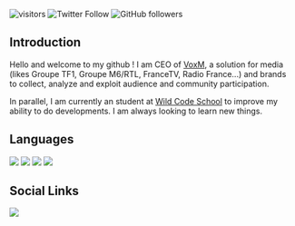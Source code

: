 ![visitors](https://visitor-badge.glitch.me/badge?page_id=mlgs45)
![Twitter Follow](https://img.shields.io/twitter/follow/mlanglois45?style=social)
![GitHub followers](https://img.shields.io/github/followers/mlgs45?style=social)

## Introduction

Hello and welcome to my github ! I am CEO of [VoxM](https://www.voxm.live/), a solution for media (likes Groupe TF1, Groupe M6/RTL, FranceTV, Radio France...) and brands to collect, analyze and exploit audience and community participation.  

In parallel, I am currently an student at [Wild Code School](https://www.wildcodeschool.com/fr-FR) to improve my ability to do developments.
I am always looking to learn new things.

## Languages

<p>
	<img src="https://img.shields.io/badge/html5%20-%23E34F26.svg?&style=for-the-badge&logo=html5&logoColor=white"/>
	<img src="https://img.shields.io/badge/css3%20-%231572B6.svg?&style=for-the-badge&logo=css3&logoColor=white"/>
	<img src="https://img.shields.io/badge/javascript%20-%23323330.svg?&style=for-the-badge&logo=javascript&logoColor=%23F7DF1E"/>
	<img src="https://img.shields.io/badge/markdown-%23000000.svg?&style=for-the-badge&logo=markdown&logoColor=white"/>
</p>

## Social Links 

<p>
    <a href="https://www.linkedin.com/mlgs45"><img src="https://img.shields.io/badge/LinkedIn-0077B5?style=for-the-badge&logo=linkedin&logoColor=white" /></a>
<!--
**mlgs45/mlgs45** is a ✨ _special_ ✨ repository because its `README.md` (this file) appears on your GitHub profile.

Here are some ideas to get you started:

- 🔭 I’m currently working on ...
- 🌱 I’m currently learning ...
- 👯 I’m looking to collaborate on ...
- 🤔 I’m looking for help with ...
- 💬 Ask me about ...
- 📫 How to reach me: ...
- 😄 Pronouns: ...
- ⚡ Fun fact: ...
-->
